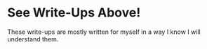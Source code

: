 # See Write-Ups Above!

These write-ups are mostly written for myself in a way I know I will understand them.
